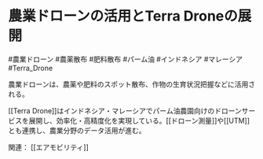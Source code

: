 # 農業ドローンの活用とTerra Droneの展開

#農業ドローン #農薬散布 #肥料散布 #パーム油 #インドネシア #マレーシア #Terra_Drone

農業ドローンは、農薬や肥料のスポット散布、作物の生育状況把握などに活用される。

[[Terra Drone]]はインドネシア・マレーシアでパーム油農園向けのドローンサービスを展開し、効率化・高精度化を実現している。[[ドローン測量]]や[[UTM]]とも連携し、農業分野のデータ活用が進む。

関連：
[[エアモビリティ]]